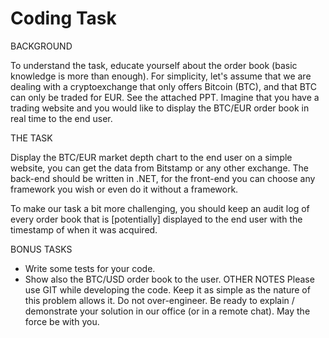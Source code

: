 # Coding Task

BACKGROUND 

To understand the task, educate yourself about the order book (basic knowledge is more than enough). For simplicity, let's assume that we are dealing with a cryptoexchange that only offers Bitcoin (BTC), and that BTC can only be traded for EUR. See the attached PPT.
Imagine that you have a trading website and you would like to display the BTC/EUR order book in real time to the end user.

THE TASK

Display the BTC/EUR market depth chart to the end user on a simple website, you can get the data from Bitstamp or any other exchange. The back-end should be written in .NET, for the front-end you can choose any framework you wish or even do it without a framework.

To make our task a bit more challenging, you should keep an audit log of every order book that is [potentially] displayed to the end user with the timestamp of when it was acquired.

BONUS TASKS

* Write some tests for your code. 
* Show also the BTC/USD order book to the user.
OTHER NOTES
Please use GIT while developing the code. Keep it as simple as the nature of this problem allows it. Do not over-engineer. Be ready to explain / demonstrate your solution in our office (or in a remote chat).
May the force be with you.
